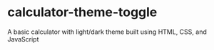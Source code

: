 # calculator-theme-toggle
A basic calculator with light/dark theme built using HTML, CSS, and JavaScript
